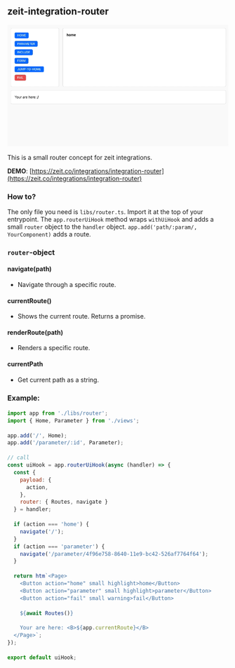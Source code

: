 ## zeit-integration-router

<p align="center">
  <img src="./assets/kapture.gif">
</p>

This is a small router concept for zeit integrations.

**DEMO**: [https://zeit.co/integrations/integration-router](https://zeit.co/integrations/integration-router)

### How to?

The only file you need is `libs/router.ts`. Import it at the top of your entrypoint.
The `app.routerUiHook` method wraps `withUiHook` and adds a small `router` object to the `handler` object.
`app.add('path/:param/, YourComponent)` adds a route.

### `router`-object

#### navigate(path)

* Navigate through a specific route.


#### currentRoute()

* Shows the current route. Returns a promise.


#### renderRoute(path)

* Renders a specific route.


#### currentPath

* Get current path as a string.



### Example:

```javascript
import app from './libs/router';
import { Home, Parameter } from './views';

app.add('/', Home);
app.add('/parameter/:id', Parameter);

// call
const uiHook = app.routerUiHook(async (handler) => {
  const {
    payload: {
      action,
    },
    router: { Routes, navigate }
  } = handler;

  if (action === 'home') {
    navigate('/');
  }
  if (action === 'parameter') {
    navigate('/parameter/4f96e758-8640-11e9-bc42-526af7764f64');
  }

  return htm`<Page>
    <Button action="home" small highlight>home</Button>
    <Button action="parameter" small highlight>parameter</Button>
    <Button action="fail" small warning>fail</Button>

    ${await Routes()}

    Your are here: <B>${app.currentRoute}</B>
  </Page>`;
});

export default uiHook;
```